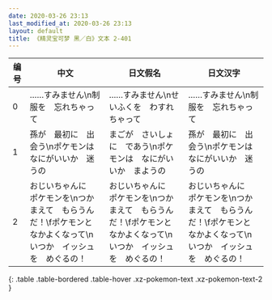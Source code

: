 ```yaml
---
date: 2020-03-26 23:13
last_modified_at: 2020-03-26 23:13
layout: default
title: 《精灵宝可梦 黑／白》文本 2-401
---
```

| 编号 | 中文 | 日文假名 | 日文汉字 |
| ---- | ---- | ---- | --- |
| 0 | ……すみません\n制服を　忘れちゃって | ……すみません\nせいふくを　わすれちゃって | ……すみません\n制服を　忘れちゃって |
| 1 | 孫が　最初に　出会う\nポケモンは　なにがいいか　迷うの | まごが　さいしょに　であう\nポケモンは　なにがいいか　まようの | 孫が　最初に　出会う\nポケモンは　なにがいいか　迷うの |
| 2 | おじいちゃんに　ポケモンを\nつかまえて　もらうんだ！\fポケモンと　なかよくなって\nいつか　イッシュを　めぐるの！ | おじいちゃんに　ポケモンを\nつかまえて　もらうんだ！\fポケモンと　なかよくなって\nいつか　イッシュを　めぐるの！ | おじいちゃんに　ポケモンを\nつかまえて　もらうんだ！\fポケモンと　なかよくなって\nいつか　イッシュを　めぐるの！ |
{: .table .table-bordered .table-hover .xz-pokemon-text .xz-pokemon-text-2 }
